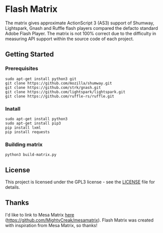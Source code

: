 
# Flash Matrix
The matrix gives approximate ActionScript 3 (AS3) support of Shumway, Lightspark, Gnash and Ruffle flash players compared the defacto standard Adobe Flash Player. The matrix is not 100% correct due to the difficulty in measuring API support within the source code of each project.

## Getting Started

### Prerequisites

```
sudo apt-get install python3 git
git clone https://github.com/mozilla/shumway.git
git clone https://github.com/strk/gnash.git
git clone https://github.com/lightspark/lightspark.git
git clone https://github.com/ruffle-rs/ruffle.git
```

### Inatall
```
sudo apt-get install python3
sudo apt-get install pip3
pip install lxml
pip install requests
```
### Building matrix
```
python3 build-matrix.py
```


## License

This project is licensed under the GPL3 license - see the [LICENSE](LICENSE) file for details.

## Thanks
I'd like to link to Mesa Matrix [here](https://github.com/MightyCreak/mesamatrix) (https://github.com/MightyCreak/mesamatrix). Flash Matrix was created with inspiration from Mesa Matrix, so thanks!
